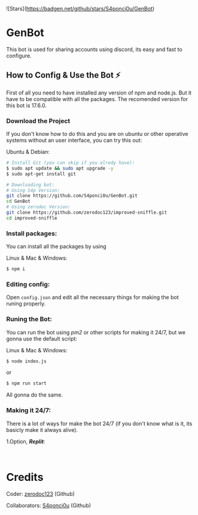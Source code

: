 !\[Stars](https://badgen.net/github/stars/S4ponci0u/GenBot)
# GenBot

This bot is used for sharing accounts using discord, its easy and fast to configure.

## **How to Config & Use the Bot ⚡**

First of all you need to have installed any version of npm and node.js. But it have to be compatible with all the packages. The recomended version for this bot is 17.6.0.

### **Download the Project**

If you don't know how to do this and you are on ubuntu or other operative systems without an user interface, you can try this out:

Ubuntu & Debian:
```bash
# Install Git (you can skip if you alredy have):
$ sudo apt update && sudo apt upgrade -y
$ sudo apt-get install git

# Downloading bot:
# Using S4p Version:
git clone https://github.com/S4ponci0u/GenBot.git
cd GenBot
# Using zerodoc Version:
git clone https://github.com/zerodoc123/improved-sniffle.git
cd improved-sniffle 
```

### **Install packages:**

You can install all the packages by using

Linux & Mac & Windows:

```bash
$ npm i
```

### **Editing config:**

Open <code>config.json</code> and edit all the necessary things for making the bot runing properly.

### **Runing the Bot:**

You can run the bot using *pm2* or other scripts for making it 24/7, but we gonna use the default script:

Linux & Mac & Windows:

```bash
$ node index.js
```

or 

```bash
$ npm run start
```

All gonna do the same.

### **Making it 24/7:**
There is a lot of ways for make the bot 24/7 (if you don't know what is it, its basicly make it always alive).

1.Option, __*Replit*__:
<p><br></p>

# Credits
Coder: [zerodoc123](https://github.com/zerodoc123) (Github)

Collaborators: [S4ponci0u](https://github.com/S4ponci0u) (Github)